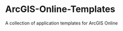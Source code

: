 ArcGIS-Online-Templates
=======================

A collection of application templates for ArcGIS Online 